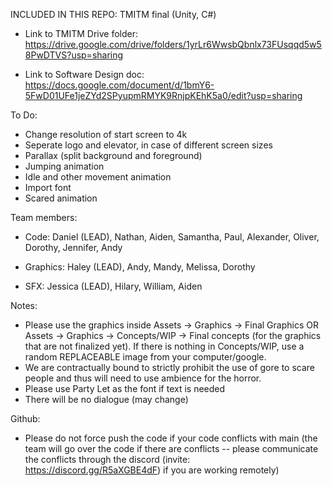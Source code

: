 INCLUDED IN THIS REPO: TMITM final (Unity, C#)

- Link to TMITM Drive folder: https://drive.google.com/drive/folders/1yrLr6WwsbQbnlx73FUsqqd5w58PwDTVS?usp=sharing 

- Link to Software Design doc: https://docs.google.com/document/d/1bmY6-5FwD01UFe1jeZYd2SPyupmRMYK9RnjpKEhK5a0/edit?usp=sharing

To Do:
- Change resolution of start screen to 4k
- Seperate logo and elevator, in case of different screen sizes
- Parallax (split background and foreground)
- Jumping animation
- Idle and other movement animation
- Import font
- Scared animation


Team members:
  - Code: Daniel (LEAD), Nathan, Aiden, Samantha, Paul, Alexander, Oliver, Dorothy, Jennifer, Andy
  
  - Graphics: Haley (LEAD), Andy, Mandy, Melissa, Dorothy
  
  - SFX: Jessica (LEAD), Hilary, William, Aiden


Notes:
  - Please use the graphics inside Assets → Graphics → Final Graphics OR Assets → Graphics → Concepts/WIP → Final concepts (for the graphics that are not finalized yet).  If there is nothing in Concepts/WIP, use a random REPLACEABLE image from your computer/google.
  - We are contractually bound to strictly prohibit the use of gore to scare people and thus will need to use ambience for the horror.
  - Please use Party Let as the font if text is needed
  - There will be no dialogue (may change)

Github: 
  - Please do not force push the code if your code conflicts with main (the team will go over the code if there are conflicts -- please communicate the conflicts through the discord (invite: https://discord.gg/R5aXGBE4dF) if you are working remotely)
